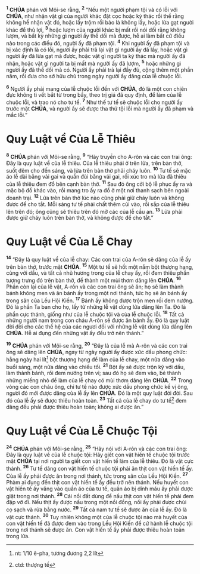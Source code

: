 <sup><b>1</b></sup> **CHÚA** phán với Môi-se rằng, <sup><b>2</b></sup> “Nếu một người phạm tội và có lỗi với **CHÚA**, như nhận vật gì của người khác đặt cọc hoặc ký thác rồi thề rằng không hề nhận vật đó, hoặc lấy trộm rồi bảo là không lấy, hoặc lừa gạt người khác để thủ lợi, <sup><b>3</b></sup> hoặc lượm của người khác bị mất rồi nói dối rằng không lượm, và bất kỳ những gì người ấy thề dối mà được, hễ ai làm bất cứ điều nào trong các điều đó, người ấy đã phạm tội. <sup><b>4</b></sup> Khi người ấy đã phạm tội và bị xác định là có lỗi, người ấy phải trả lại vật gì người ấy đã lấy, hoặc vật gì người ấy đã lừa gạt mà được, hoặc vật gì người ta ký thác mà người ấy đã nhận, hoặc vật gì người ta bị mất mà người ấy đã lượm, <sup><b>5</b></sup> hoặc những gì người ấy đã thề dối mà có. Người ấy phải trả lại đầy đủ, cộng thêm một phần năm, rồi đưa cho sở hữu chủ trong ngày người ấy dâng của lễ chuộc lỗi.

<sup><b>6</b></sup> Người ấy phải mang của lễ chuộc lỗi đến với **CHÚA**, đó là một con chiên đực không tì vết bắt từ trong bầy, theo trị giá đã quy định, để làm của lễ chuộc lỗi, và trao nó cho tư tế. <sup><b>7</b></sup> Như thế tư tế sẽ chuộc lỗi cho người ấy trước mặt **CHÚA**, và người ấy sẽ được tha thứ tội lỗi mà người ấy đã phạm và mắc lỗi.”

# Quy Luật về Của Lễ Thiêu
<sup><b>8</b></sup> **CHÚA** phán với Môi-se rằng, <sup><b>9</b></sup> “Hãy truyền cho A-rôn và các con trai ông: Đây là quy luật về của lễ thiêu. Của lễ thiêu phải ở trên lửa, trên bàn thờ, suốt đêm cho đến sáng, và lửa trên bàn thờ phải cháy luôn. <sup><b>10</b></sup> Tư tế sẽ mặc áo lễ dài bằng vải gai và quần đùi bằng vải gai, rồi xúc tro mà lửa đã thiêu của lễ thiêu đem đổ bên cạnh bàn thờ. <sup><b>11</b></sup> Sau đó ông cởi bộ lễ phục ấy ra và mặc bộ đồ khác vào, rồi mang tro ấy ra đổ ở một nơi thanh sạch bên ngoài doanh trại. <sup><b>12</b></sup> Lửa trên bàn thờ lúc nào cũng phải giữ cháy luôn và không được để cho tắt. Mỗi sáng tư tế phải chất thêm củi vào, rồi sắp của lễ thiêu lên trên đó; ông cũng sẽ thiêu trên đó mỡ các của lễ cầu an. <sup><b>13</b></sup> Lửa phải được giữ cháy luôn trên bàn thờ, và không được để cho tắt.”

# Quy Luật về Của Lễ Chay
<sup><b>14</b></sup> “Đây là quy luật về của lễ chay: Các con trai của A-rôn sẽ dâng của lễ ấy trên bàn thờ, trước mặt **CHÚA**. <sup><b>15</b></sup> Một tư tế sẽ hốt một nắm bột thượng hạng, cùng với dầu, và tất cả nhũ hương trong của lễ chay ấy, rồi đem thiêu phần tượng trưng đó trên bàn thờ, để thành một mùi thơm dâng lên **CHÚA**. <sup><b>16</b></sup> Phần còn lại của lễ vật, A-rôn và các con trai ông sẽ ăn; họ sẽ làm thành bánh không men và ăn bánh ấy trong một nơi thánh, tức họ sẽ ăn bánh ấy trong sân của Lều Hội Kiến. <sup><b>17</b></sup> Bánh ấy không được trộn men rồi đem nướng. Đó là phần Ta ban cho họ, lấy từ những lễ vật dùng lửa dâng lên Ta. Đó là phần cực thánh, giống như của lễ chuộc tội và của lễ chuộc lỗi. <sup><b>18</b></sup> Tất cả những người nam trong con cháu A-rôn sẽ được ăn bánh ấy. Đó là quy luật đời đời cho các thế hệ của các ngươi đối với những lễ vật dùng lửa dâng lên **CHÚA**. Hễ ai đụng đến những vật ấy đều trở nên thánh.”

<sup><b>19</b></sup> **CHÚA** phán với Môi-se rằng, <sup><b>20</b></sup> “Đây là của lễ mà A-rôn và các con trai ông sẽ dâng lên **CHÚA**, ngay từ ngày người ấy được xức dầu phong chức: hằng ngày hai lít[^1-018d7a44-fb13-4e90-be2f-f109531e73f0] bột thượng hạng để làm của lễ chay, một nửa dâng vào buổi sáng, một nửa dâng vào chiều tối. <sup><b>21</b></sup> Bột ấy sẽ được trộn kỹ với dầu, làm thành bánh, rồi đem nướng trên vỉ; sau đó họ sẽ đem vào, bẻ thành những miếng nhỏ để làm của lễ chay có mùi thơm dâng lên **CHÚA**. <sup><b>22</b></sup> Trong vòng các con cháu ông, chỉ tư tế nào được xức dầu phong chức kế vị ông, người đó mới được dâng của lễ ấy lên **CHÚA**. Đó là một quy luật đời đời. Sau đó của lễ ấy sẽ được thiêu hoàn toàn. <sup><b>23</b></sup> Tất cả của lễ chay do tư tế[^2-018d7a44-fb13-4e90-be2f-f109531e73f0] đem dâng đều phải được thiêu hoàn toàn; không ai được ăn.”

# Quy Luật về Của Lễ Chuộc Tội
<sup><b>24</b></sup> **CHÚA** phán với Môi-se rằng, <sup><b>25</b></sup> “Hãy nói với A-rôn và các con trai ông: Đây là quy luật về của lễ chuộc tội: Hãy giết con vật hiến tế chuộc tội trước mặt **CHÚA** tại nơi người ta giết con vật hiến tế làm của lễ thiêu. Đó là vật cực thánh. <sup><b>26</b></sup> Tư tế dâng con vật hiến tế chuộc tội phải ăn thịt con vật hiến tế ấy. Của lễ ấy phải được ăn trong nơi thánh, tức trong sân của Lều Hội Kiến. <sup><b>27</b></sup> Phàm ai đụng đến thịt con vật hiến tế ấy đều trở nên thánh. Nếu huyết con vật hiến tế ấy văng vào quần áo của tư tế, quần áo bị dính máu ấy phải được giặt trong nơi thánh. <sup><b>28</b></sup> Cái nồi đất dùng để nấu thịt con vật hiến tế phải đem đập vỡ đi. Nếu thịt ấy được nấu trong một nồi đồng, nồi ấy phải được chùi cọ sạch và rửa bằng nước. <sup><b>29</b></sup> Tất cả nam tư tế sẽ được ăn của lễ ấy. Đó là vật cực thánh. <sup><b>30</b></sup> Tuy nhiên không một của lễ chuộc tội nào mà huyết của con vật hiến tế đã được đem vào trong Lều Hội Kiến để cử hành lễ chuộc tội trong nơi thánh sẽ được ăn. Con vật hiến tế ấy phải được thiêu hoàn toàn trong lửa.

[^1-018d7a44-fb13-4e90-be2f-f109531e73f0]: nt: 1/10 ê-pha, tương đương 2,2 lít
[^2-018d7a44-fb13-4e90-be2f-f109531e73f0]: ctd: thượng tế